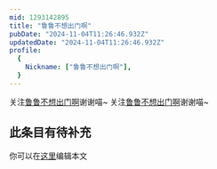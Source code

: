 ```yaml
---
mid: 1293142895
title: "鲁鲁不想出门啊"
pubDate: "2024-11-04T11:26:46.932Z"
updatedDate: "2024-11-04T11:26:46.932Z"
profile:
  {
    Nickname: ["鲁鲁不想出门啊"],
  }
---
```


关注[鲁鲁不想出门啊](https://space.bilibili.com/1293142895)谢谢喵~ 关注[鲁鲁不想出门啊](https://space.bilibili.com/1293142895)谢谢喵~

## 此条目有待补充
你可以在[这里](https://github.com/Yuhanawa/VTuber.ICU/edit/master/src/content/v/鲁鲁不想出门啊/index.md)编辑本文
